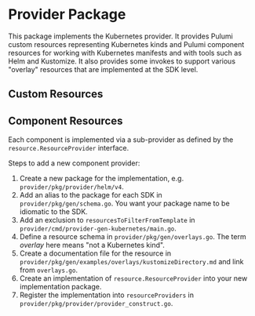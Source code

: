 
# Provider Package

This package implements the Kubernetes provider. It provides Pulumi custom resources representing Kubernetes kinds
and Pulumi component resources for working with Kubernetes manifests and with tools such as Helm and Kustomize. 
It also provides some invokes to support various "overlay" resources that are implemented at the SDK level.

## Custom Resources

## Component Resources

Each component is implemented via a sub-provider as defined by the `resource.ResourceProvider` interface.

Steps to add a new component provider:
1. Create a new package for the implementation, e.g. `provider/pkg/provider/helm/v4`.
2. Add an alias to the package for each SDK in `provider/pkg/gen/schema.go`. You want your package name to be idiomatic to the SDK.
3. Add an exclusion to `resourcesToFilterFromTemplate` in `provider/cmd/provider-gen-kubernetes/main.go`.
4. Define a resource schema in `provider/pkg/gen/overlays.go`. The term *overlay* here means "not a Kubernetes kind".
5. Create a documentation file for the resource in `provider/pkg/gen/examples/overlays/kustomizeDirectory.md` and link from `overlays.go`.
6. Create an implementation of `resource.ResourceProvider` into your new implementation package.
7. Register the implementation into `resourceProviders` in `provider/pkg/provider/provider_construct.go`.
